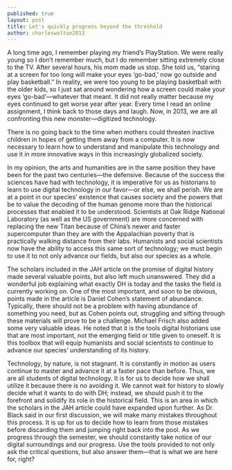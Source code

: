 ```yaml
---
published: true
layout: post
title: Let's quickly progress beyond the threshold
author: charleswalton2013
---
```



A long time ago, I remember playing my friend’s PlayStation. We were really young so I don’t remember much, but I do remember sitting extremely close to the TV. After several hours, his mom made us stop. She told us, “staring at a screen for too long will make your eyes ‘go-bad,’ now go outside and play basketball.” In reality, we were too young to be playing basketball with the older kids, so I just sat around wondering how a screen could make your eyes ‘go-bad’—whatever that meant. It did not really matter because my eyes continued to get worse year after year. Every time I read an online assignment, I think back to those days and laugh. Now, in 2013, we are all confronting this new monster—digitized technology. 

There is no going back to the time when mothers could threaten inactive children in hopes of getting them away from a computer. It is now necessary to learn how to understand and manipulate this technology and use it in more innovative ways in this increasingly globalized society. 

In my opinion, the arts and humanities are in the same position they have been for the past two centuries—the defensive. Because of the success the sciences have had with technology, it is imperative for us as historians to learn to use digital technology in our favor—or else, we shall perish. We are at a point in our species’ existence that causes society and the powers that be to value the decoding of the human genome more than the historical processes that enabled it to be understood. Scientists at Oak Ridge National Laboratory (as well as the US government) are more concerned with replacing the new Titan because of China’s newer and faster supercomputer than they are with the Appalachian poverty that is practically walking distance from their labs. Humanists and social scientists now have the ability to access this same sort of technology; we must begin to use it to not only advance our fields, but also our species as a whole. 

The scholars included in the JAH article on the promise of digital history made several valuable points, but also left much unanswered. They did a wonderful job explaining what exactly DH is today and the tasks the field is currently working on. One of the most important, and soon to be obvious, points made in the article is Daniel Cohen’s statement of abundance. Typically, there should not be a problem with having abundance of something you need, but as Cohen points out, struggling and sifting through these materials will prove to be a challenge. Michael Frisch also added some very valuable ideas. He noted that it is the tools digital historians use that are most important, not the emerging field or title given to oneself. It is this toolbox that will equip humanists and social scientists to continue to advance our species’ understanding of its history. 

Technology, by nature, is not stagnant. It is constantly in motion as users continue to master and advance it at a faster pace than before. Thus, we are all students of digital technology. It is for us to decide how we shall utilize it because there is no avoiding it. We cannot wait for history to slowly decide what it wants to do with DH; instead, we should push it to the forefront and solidify its role in the historical field. This is an area in which the scholars in the JAH article could have expanded upon further. As Dr. Black said in our first discussion, we will make many mistakes throughout this process. It is up for us to decide how to learn from those mistakes before discarding them and jumping right back into the pool. As we progress through the semester, we should constantly take notice of our digital surroundings and our progress. Use the tools provided to not only ask the critical questions, but also answer them—that is what we are here for, right? 
